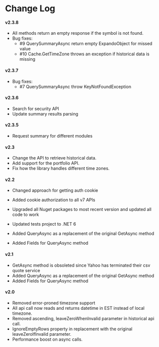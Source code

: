 Change Log
===========

#### v2.3.8
* All methods return an empty response if the symbol is not found.
* Bug fixes:
    * #9 QuerySummaryAsync return empty ExpandoObject for missed value
    * #10 Cache.GetTimeZone throws an exception if historical data is missing

#### v2.3.7
* Bug fixes:
  * #7 QuerySummaryAsync throw KeyNotFoundException

#### v2.3.6
* Search for security API
* Update summary results parsing

#### v2.3.5
* Request summary for different modules

#### v2.3
* Change the API to retrieve historical data.
* Add support for the portfolio API.
* Fix how the library handles different time zones.

#### v2.2
* Changed approach for getting auth cookie
* Added cookie authorization to all v7 APIs
* Upgraded all Nuget packages to most recent version and updated all code to work
* Updated tests project to .NET 6

* Added QueryAsync as a replacement of the original GetAsync method
* Added Fields for QueryAsync method

#### v2.1
* GetAsync method is obsoleted since Yahoo has terminated their csv quote service
* Added QueryAsync as a replacement of the original GetAsync method
* Added Fields for QueryAsync method

#### v2.0
* Removed error-proned timezone support
* All api call now reads and returns datetime in EST instead of local timezone.
* Removed ascending, leaveZeroWhenInvalid parameter in historical api call.
* IgnoreEmptyRows property in replacement with the original leaveZeroIfInvalid parameter.
* Performance boost on async calls.